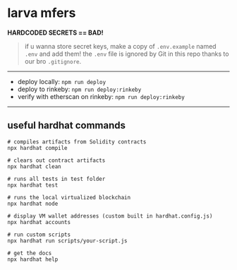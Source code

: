 # larva mfers

**HARDCODED SECRETS == BAD!**

> if u wanna store secret keys, make a copy of `.env.example` named `.env` and add them! the `.env` file is ignored by Git in this repo thanks to our bro `.gitignore`.

---

- deploy locally: `npm run deploy`
- deploy to rinkeby: `npm run deploy:rinkeby`
- verify with etherscan on rinkeby: `npm run deploy:rinkeby`

---

## useful hardhat commands

```shell
# compiles artifacts from Solidity contracts
npx hardhat compile

# clears out contract artifacts
npx hardhat clean

# runs all tests in test folder
npx hardhat test

# runs the local virtualized blockchain
npx hardhat node

# display VM wallet addresses (custom built in hardhat.config.js)
npx hardhat accounts

# run custom scripts
npx hardhat run scripts/your-script.js

# get the docs
npx hardhat help
```
